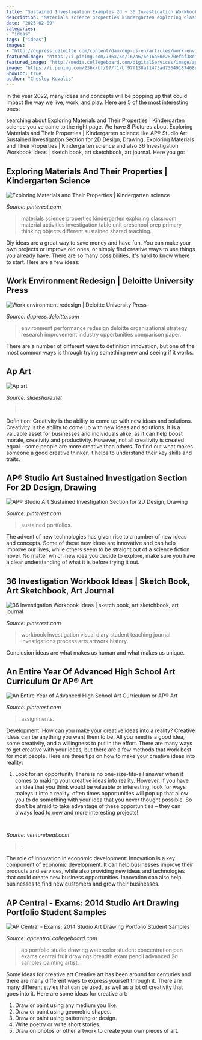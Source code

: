 ```yaml
---
title: "Sustained Investigation Examples 2d ~ 36 Investigation Workbook Ideas"
description: "Materials science properties kindergarten exploring classroom material activities investigation table unit preschool prep primary thinking objects different sustained shared teaching"
date: "2023-02-09"
categories:
- "ideas"
tags: ["ideas"]
images:
- "http://dupress.deloitte.com/content/dam/dup-us-en/articles/work-environment-redesign/Figure-3.jpg"
featuredImage: "https://i.pinimg.com/736x/6e/16/a6/6e16a60e2820efbf38dfe6c16ff482df.jpg"
featured_image: "http://media.collegeboard.com/digitalServices/image/ap/apstudioart/Dr_C_6_Lee_9.jpg"
image: "https://i.pinimg.com/236x/bf/97/f1/bf97f138af1473ad73649187468e68b0--visual-diary-student-work.jpg"
ShowToc: true
author: "Chesley Kuvalis"
---
```



In the year 2022, many ideas and concepts will be popping up that could impact the way we live, work, and play. Here are 5 of the most interesting ones:

	

		
searching about Exploring Materials and Their Properties | Kindergarten science you've came to the right page. We have 8 Pictures about Exploring Materials and Their Properties | Kindergarten science like AP® Studio Art Sustained Investigation Section for 2D Design, Drawing, Exploring Materials and Their Properties | Kindergarten science and also 36 Investigation Workbook Ideas | sketch book, art sketchbook, art journal. Here you go:
		
    
## Exploring Materials And Their Properties | Kindergarten Science

<img loading=lazy src="https://i.pinimg.com/736x/6e/16/a6/6e16a60e2820efbf38dfe6c16ff482df.jpg" onerror="this.onerror=null;this.src='https://tse4.mm.bing.net/th?id=OIP.7RFSTi9GLVExyiEPUb6diAHaHa&amp;pid=15.1';" alt="Exploring Materials and Their Properties | Kindergarten science">

_Source: pinterest.com_

>materials science properties kindergarten exploring classroom material activities investigation table unit preschool prep primary thinking objects different sustained shared teaching. 

	

Diy ideas are a great way to save money and have fun. You can make your own projects or improve old ones, or simply find creative ways to use things you already have. There are so many possibilities, it's hard to know where to start. Here are a few ideas:

    
## Work Environment Redesign | Deloitte University Press

<img loading=lazy src="http://dupress.deloitte.com/content/dam/dup-us-en/articles/work-environment-redesign/Figure-3.jpg" onerror="this.onerror=null;this.src='https://tse4.mm.bing.net/th?id=OIP.VA8IEjG6JDOdWpilPIVXWgHaFt&amp;pid=15.1';" alt="Work environment redesign | Deloitte University Press">

_Source: dupress.deloitte.com_

>environment performance redesign deloitte organizational strategy research improvement industry opportunities comparison paper. 

	

There are a number of different ways to definition innovation, but one of the most common ways is through trying something new and seeing if it works.

    
## Ap Art

<img loading=lazy src="https://image.slidesharecdn.com/apart-100513113841-phpapp01/95/ap-art-6-728.jpg?cb=1273750789" onerror="this.onerror=null;this.src='https://tse1.mm.bing.net/th?id=OIP.52UcWdl_ZjGd0CLMHT1a0gHaFj&amp;pid=15.1';" alt="Ap art">

_Source: slideshare.net_

>. 

	

Definition: Creativity is the ability to come up with new ideas and solutions.
Creativity is the ability to come up with new ideas and solutions. It is a valuable asset for businesses and individuals alike, as it can help boost morale, creativity and productivity. However, not all creativity is created equal - some people are more creative than others. To find out what makes someone a good creative thinker, it helps to understand their key skills and traits.

    
## AP® Studio Art Sustained Investigation Section For 2D Design, Drawing

<img loading=lazy src="https://i.pinimg.com/originals/06/c6/d0/06c6d0ae178c16a67ed5782a001b9899.jpg" onerror="this.onerror=null;this.src='https://tse2.mm.bing.net/th?id=OIP.F0rTFMSgXU12q_jOVlvIHQHaOg&amp;pid=15.1';" alt="AP® Studio Art Sustained Investigation Section for 2D Design, Drawing">

_Source: pinterest.com_

>sustained portfolios. 

	

The advent of new technologies has given rise to a number of new ideas and concepts. Some of these new ideas are innovative and can help improve our lives, while others seem to be straight out of a science fiction novel. No matter which new idea you decide to explore, make sure you have a clear understanding of what it is before trying it out.

    
## 36 Investigation Workbook Ideas | Sketch Book, Art Sketchbook, Art Journal

<img loading=lazy src="https://i.pinimg.com/236x/bf/97/f1/bf97f138af1473ad73649187468e68b0--visual-diary-student-work.jpg" onerror="this.onerror=null;this.src='https://tse1.mm.bing.net/th?id=OIP.TVyLlG_uNdhnMTSAtxPxfAHaJ2&amp;pid=15.1';" alt="36 Investigation Workbook Ideas | sketch book, art sketchbook, art journal">

_Source: pinterest.com_

>workbook investigation visual diary student teaching journal investigations process arts artwork history. 

	

Conclusion
ideas are what makes us human and what makes us unique.

    
## An Entire Year Of Advanced High School Art Curriculum Or AP® Art

<img loading=lazy src="https://i.pinimg.com/originals/33/18/ef/3318ef422f80d1dd2d38f2e89a1b5771.jpg" onerror="this.onerror=null;this.src='https://tse3.mm.bing.net/th?id=OIP.qNhBrVKliQMxy23uulax-gHaM1&amp;pid=15.1';" alt="An Entire Year of Advanced High School Art Curriculum or AP® Art">

_Source: pinterest.com_

>assignments. 

	

Development: How can you make your creative ideas into a reality?
Creative ideas can be anything you want them to be. All you need is a good idea, some creativity, and a willingness to put in the effort. There are many ways to get creative with your ideas, but there are a few methods that work best for most people. Here are three tips on how to make your creative ideas into reality:
1. Look for an opportunity
There is no one-size-fits-all answer when it comes to making your creative ideas into reality. However, if you have an idea that you think would be valuable or interesting, look for ways toaleys it into a reality. often times opportunities will pop up that allow you to do something with your idea that you never thought possible. So don’t be afraid to take advantage of these opportunities – they can always lead to new and more interesting projects!

    
## 

<img loading=lazy src="https://venturebeat.com/wp-content/uploads/2019/05/amd-ryzen-third-generation.jpg" onerror="this.onerror=null;this.src='https://tse1.mm.bing.net/th?id=OIP.11ghnT6m99Zk2gavAzErcQHaDt&amp;pid=15.1';" alt="">

_Source: venturebeat.com_

>. 

	

The role of innovation in economic development:
Innovation is a key component of economic development. It can help businesses improve their products and services, while also providing new ideas and technologies that could create new business opportunities. Innovation can also help businesses to find new customers and grow their businesses.

    
## AP Central - Exams: 2014 Studio Art Drawing Portfolio Student Samples

<img loading=lazy src="http://media.collegeboard.com/digitalServices/image/ap/apstudioart/Dr_C_6_Lee_9.jpg" onerror="this.onerror=null;this.src='https://tse4.mm.bing.net/th?id=OIP.20kXKjbOalgdGZVxDQalxQHaLU&amp;pid=15.1';" alt="AP Central - Exams: 2014 Studio Art Drawing Portfolio Student Samples">

_Source: apcentral.collegeboard.com_

>ap portfolio studio drawing watercolor student concentration pen exams central fruit drawings breadth exam pencil advanced 2d samples painting artist. 

	

Some ideas for creative art
Creative art has been around for centuries and there are many different ways to express yourself through it. There are many different styles that can be used, as well as a lot of creativity that goes into it. Here are some ideas for creative art:
1) Draw or paint using any medium you like.
2) Draw or paint using geometric shapes.
3) Draw or paint using patterning or design.
4) Write poetry or write short stories.
5) Draw on photos or other artwork to create your own pieces of art.

